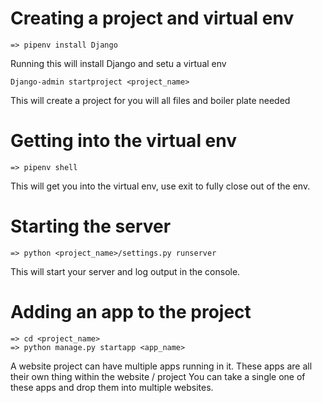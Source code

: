 # Creating a project and virtual env

  ```
  => pipenv install Django
  ```
  Running this will install Django and setu a virtual env

  ```
  Django-admin startproject <project_name>
  ```
  This will create a project for you will all files and boiler plate needed

# Getting into the virtual env

  ```
  => pipenv shell
  ```
  This will get you into the virtual env, use exit to fully close out of the env.

# Starting the server

  ```
  => python <project_name>/settings.py runserver
  ```
  This will start your server and log output in the console.

# Adding an app to the project

  ```
  => cd <project_name>
  => python manage.py startapp <app_name>
  ```

  A website project can have multiple apps running in it. These apps are all their own thing within the website / project
  You can take a single one of these apps and drop them into multiple websites.